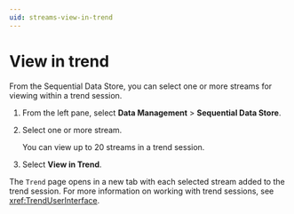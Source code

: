 ```yaml
---
uid: streams-view-in-trend
---
```


# View in trend

From the Sequential Data Store, you can select one or more streams for viewing within a trend session.

1. From the left pane, select **Data Management** > **Sequential Data Store**.

1. Select one or more stream. 

	You can view up to 20 streams in a trend session.

1. Select **View in Trend**.

The `Trend` page opens in a new tab with each selected stream added to the trend session. For more information on working with trend sessions, see <xref:TrendUserInterface>.